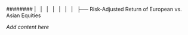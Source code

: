 ######## |   |   |   |   |   |   |   ├── Risk-Adjusted Return of European vs. Asian Equities

*Add content here*